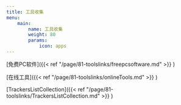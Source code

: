 ```yaml
---
title: 工具收集
menu:
    main: 
        name: 工具收集
        weight: 80
        params:
            icon: apps
---
```


[免费PC软件]({{< ref "/page/81-toolslinks/freepcsoftware.md" >}} )

[在线工具]({{< ref "/page/81-toolslinks/onlineTools.md" >}} )

[TrackersListCollection]({{< ref "/page/81-toolslinks/TrackersListCollection.md" >}} )




